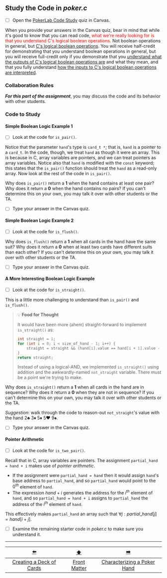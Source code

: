 ## Study the Code in *poker.c*

- [ ] Open the [PokerLab Code Study](https://canvas.unl.edu/courses/200913/quizzes/468941) quiz in Canvas.

When you provide your answers in <!-- *answers.txt* --> the Canvas quiz, bear in mind that while it's good to know that you can read code, <font color="red">what we're really looking for is that you understand C's logical boolean operations</font>.
Not boolean operations in general, but <u>C's logical boolean operations</u>.
You will receive half-credit for demonstrating that you understand boolean operations in general,
but you will receive full-credit only if you demonstrate that you <u>understand what the outputs of C's logical boolean operations are</u> and what they mean,
and that you fully understand <u>how the inputs to C's logical boolean operations are interpreted</u>.

### Collaboration Rules

***For this part of the assignment***, you may discuss the code and its behavior with other students.

### Code to Study

#### Simple Boolean Logic Example 1

- [ ] Look at the code for `is_pair()`.

Notice that the parameter `hand`'s type is `card_t *`;
that is, `hand` is a pointer to a `card_t`.
In the code, though, we treat `hand` as though it were an array.
This is because in C, array variables are pointers, and we can treat pointers as array variables.
Notice also that `hand` is modified with the `const` keyword;
this states that the `is_pair()` function should treat the `hand` as a read-only array.
Now look at the rest of the code in `is_pair()`.

Why does `is_pair()` return a **1** when the hand contains at least one pair?
Why does it return a **0** when the hand contains no pairs?
If you can't determine this on your own, you may talk it over with other students or the TA.

<!-- - [ ] Type your answer in *answers.txt*. -->
- [ ] Type your answer in the Canvas quiz.

#### Simple Boolean Logic Example 2

- [ ] Look at the code for `is_flush()`.

Why does `is_flush()` return a **1** when all cards in the hand have the same suit?
Why does it return a **0** when at least two cards have different suits than each other?
If you can't determine this on your own, you may talk it over with other students or the TA.

<!-- - [ ] Type your answer in *answers.txt*. -->
- [ ] Type your answer in the Canvas quiz.

#### A More Interesting Boolean Logic Example

- [ ] Look at the code for `is_straight()`.

This is a little more challenging to understand than `is_pair()` and `is_flush()`.

> 💡 **Food for Thought**
> 
> It would have been more (ahem) straight-forward to implement `is_straight()` as:
> ```c
> int straight = 1;
> for (int i = 0; i < size_of_hand - 1; i++) {
>     straight = straight && (hand[i].value == hand[i + 1].value - 1);
> }
> return straight;
> ```
> Instead of using a logical-AND, we implemented `is_straight()` using addition and the awkwardly-named `not_straight` variable.
> There must be a point we're trying to make.

Why does `is_straight()` return a **1** when all cards in the hand are in sequence?
Why does it return a **0** when they are not in sequence?
If you can't determine this on your own, you may talk it over with other students or the TA.

[//]: # (*Suggestion*: set a breakpoint on this line:)
[//]: # (```c)
[//]: # (not_straight = not_straight + abs&#40;hand[i + 1].value - hand[i].value - 1&#41;;)
[//]: # (```)
[//]: # (and launch the debugger.)
[//]: # (&#40;Or, if you're using gdb from the command line, launch the debugger and set a breakpoint on that line.&#41;)
[//]: # (Observe the changes to `not_straight`'s value with the hand 2♣️ 3♦️ 5♦️ 5♥️ 9♠️.)

*Suggestion*: walk through the code to reason-out `not_straight`'s value with the hand 2♣️ 3♦️ 5♦️ 5♥️ 9♠️.

<!-- - [ ] Type your answer in *answers.txt*. -->
- [ ] Type your answer in the Canvas quiz.

#### Pointer Arithmetic

- [ ] Look at the code for `is_two_pair()`.

Recall that in C, array variables are pointers.
The assignment `partial_hand = hand + i` makes use of *pointer arithmetic*.
- If the assignment were `partial_hand = hand` then it would assign `hand`'s base address to `partial_hand`,
  and so `partial_hand` would point to the $0^{th}$ element of `hand`.
- The expression $hand+i$ generates the address for the $i^{th}$ element of `hand`,
  and so `partial_hand = hand + i` assigns to `partial_hand` the address of the $i^{th}$ element of `hand`.

This effectively makes `partial_hand` an array such that $\forall j : partial\_hand[j] = hand[i+j]$.

[//]: # (You may find it interesting to set a breakpoint in `is_to_pair&#40;&#41;` and use the debugger to observe the changes to the address stored in `partial_hand`.)

- [ ] Examine the remaining starter code in *poker.c* to make sure you understand it.

---

|            [⬅️](04-creating-deck-of-cards.md)            |      [⬆️](../README.md)      |             [➡️](06-characterize-hands.md)              |
|:--------------------------------------------------------:|:----------------------------:|:-------------------------------------------------------:|
| [Creating a Deck of Cards](04-creating-deck-of-cards.md) | [Front Matter](../README.md) | [Characterizing a Poker Hand](06-characterize-hands.md) |
